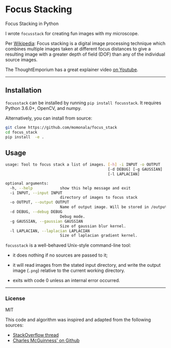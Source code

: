 # Focus Stacking

Focus Stacking in Python

I wrote `focusstack` for creating fun images with my microscope.

Per [Wikipedia](https://en.wikipedia.org/wiki/Focus_stacking): Focus stacking is a digital image processing technique which combines multiple images taken at different focus distances to give a resulting image with a greater depth of field (DOF) than any of the individual source images.

The ThoughtEmporium has a great explainer video [on Youtube](https://www.youtube.com/watch?v=3wfI_rEGyDw).

---
## Installation

`focusstack` can be installed by running `pip install focusstack`. It requires Python 3.6.0+, OpenCV, and numpy.

Alternatively, you can install from source:
```bash
git clone https://github.com/momonala/focus_stack
cd focus_stack
pip install  -e .
```

## Usage

```bash
usage: Tool to focus stack a list of images. [-h] -i INPUT -o OUTPUT
                                             [-d DEBUG] [-g GAUSSIAN]
                                             [-l LAPLACIAN]

optional arguments:
  -h, --help            show this help message and exit
  -i INPUT, --input INPUT
                        directory of images to focus stack
  -o OUTPUT, --output OUTPUT
                        Name of output image. Will be stored in /output.
  -d DEBUG, --debug DEBUG
                        Debug mode.
  -g GAUSSIAN, --gaussian GAUSSIAN
                        Size of gaussian blur kernel.
  -l LAPLACIAN, --laplacian LAPLACIAN
                        Size of laplacian gradient kernel.

```

`focusstack` is a well-behaved Unix-style command-line tool:

- it does nothing if no sources are passed to it;

- it will read images from the stated input directory, and write the output image (`.png`) relative to the current working directory.

- exits with code 0 unless an internal error occurred.


---

### License

MIT

This code and algorithm was inspired and adapted from the following sources:
- [StackOverflow thread](http://stackoverflow.com/questions/15911783/what-are-some-common-focus-stacking-algorithms)
- [Charles McGuinness' on Github](https://github.com/cmcguinness/focusstack)